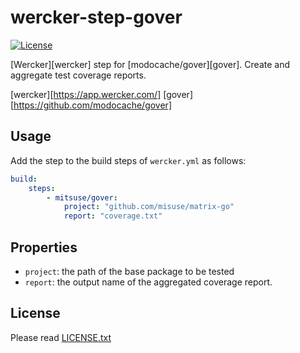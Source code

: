 # wercker-step-gover

[![License](https://img.shields.io/badge/license-MIT-yellowgreen.svg?style=flat-square)](LICENSE.txt)

[Wercker][wercker] step for [modocache/gover][gover].
Create and aggregate test coverage reports.

[wercker][https://app.wercker.com/]
[gover][https://github.com/modocache/gover]


## Usage

Add the step to the build steps of `wercker.yml` as follows:

```yaml
build:
    steps:
        - mitsuse/gover:
            project: "github.com/misuse/matrix-go"
            report: "coverage.txt"
```


## Properties

- `project`: the path of the base package to be tested
- `report`: the output name of the aggregated coverage report.


## License

Please read [LICENSE.txt](LICENSE.txt)
